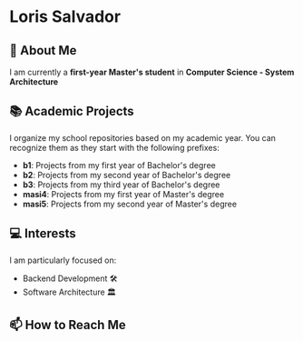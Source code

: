 # Loris Salvador

## 🌱 About Me

I am currently a **first-year Master's student** in **Computer Science - System Architecture**

## 📚 Academic Projects

I organize my school repositories based on my academic year. You can recognize them as they start with the following prefixes:

* **b1**: Projects from my first year of Bachelor's degree
* **b2**: Projects from my second year of Bachelor's degree
* **b3**: Projects from my third year of Bachelor's degree
* **masi4**: Projects from my first year of Master's degree
* **masi5**: Projects from my second year of Master's degree

## 💻 Interests

I am particularly focused on:

* Backend Development 🛠️
* Software Architecture 🏛️

## 📫 How to Reach Me

